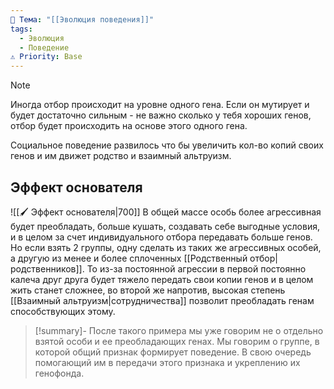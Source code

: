 ```yaml
---
📌 Тема: "[[Эволюция поведения]]"
tags:
  - Эволюция
  - Поведение
⚠️ Priority: Base
---
```



>[!Note]
>Иногда отбор происходит на уровне одного гена. Если он мутирует и будет достаточно сильным - не важно сколько у тебя хороших генов, отбор будет происходить на основе этого одного гена.

Социальное поведение развилось что бы увеличить кол-во копий своих генов и им движет родство и взаимный альтруизм.
## Эффект основателя

![[🖌️ Эффект основателя|700]]
В общей массе особь более агрессивная будет преобладать, больше кушать, создавать себе выгодные условия, и в целом за счет индивидуального отбора передавать больше генов. Но если взять 2 группы, одну сделать из таких же агрессивных особей, а другую из менее и более сплоченных [[Родственный отбор|родственников]]. То из-за постоянной агрессии в первой постоянно калеча друг друга будет тяжело передать свои копии генов и в целом жить станет сложнее, во второй же напротив, высокая степень [[Взаимный альтруизм|сотрудничества]] позволит преобладать генам способствующих этому.

>[!summary]-
>После такого примера мы уже говорим не о отдельно взятой особи и ее преобладающих генах. Мы говорим о группе, в которой общий признак формирует поведение. В свою очередь помогающий им в передачи этого признака и укреплению их генофонда.

